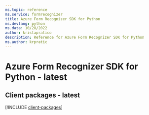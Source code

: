 ```yaml
---
ms.topic: reference
ms.service: formrecognizer
title: Azure Form Recognizer SDK for Python
ms.devlang: python
ms.data: 10/28/2022
author: kristapratico
description: Reference for Azure Form Recognizer SDK for Python
ms.author: krpratic
---
```

# Azure Form Recognizer SDK for Python - latest

## Client packages - latest
[!INCLUDE [client-packages](form-recognizer-client-index.md)]
